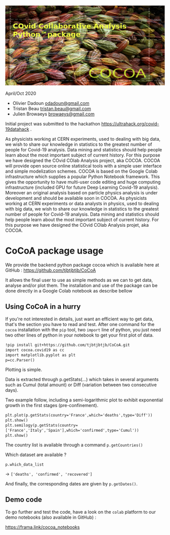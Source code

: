 ![CoCoA Logo](/misc/cocoa_640_320.png)

April/Oct 2020

* Olivier Dadoun odadoun@gmail.com
* Tristan Beau tristan.beau@gmail.com
* Julien Browaeys browaeys@gmail.com

Initial project was submitted to the hackathon https://ultrahack.org/covid-19datahack .

As physicists working at CERN experiments, used to dealing with big data, we wish to share our knowledge in statistics to the greatest number of people for Covid-19 analysis. Data mining and statistics should help people learn about the most important subject of current history. For this purpose we have designed the COvid COlab Analysis project, aka COCOA. COCOA will provide open source online statistical tools with a simple user interface and simple modelization schemes. COCOA is based on the Google Colab infrastructure which supplies a popular Python Notebook framework. This gives the opportunity to have multi-user code editing and huge computing infrastructure (included GPU for future Deep Learning Covid-19 analysis). Moreover an original analysis based on particle physics analysis is under development and should be available soon in COCOA.
As physicists working at CERN experiments or data analysts in physics, used to dealing with big data, we wish to share our knowledge in statistics to the greatest number of people for Covid-19 analysis. Data mining and statistics should help people learn about the most important subject of current history.  For this purpose we have designed the COvid COlab Analysis projet, aka COCOA.

# CoCoA package usage

We provide the backend python package cocoa which is available here at GitHub : https://github.com/tjbtjbtjb/CoCoA

It allows the final user to use as simple methods as we can to get data, analyse and/or plot them. The installation and use of the package can be done directly in a Google Colab notebook as describe bellow

##  Using CoCoA in a hurry

If you're not interested in details, just want an efficient way to get data, that's the section you have to read and test. After one command for the `cocoa` installation with the `pip` tool, two `import` line of python, you just need two other lines of python in your notebook to get your first plot of data.

```
!pip install git+https://github.com/tjbtjbtjb/CoCoA.git
import cocoa.covid19 as cc
import matplotlib.pyplot as plt
p=cc.Parser()
```

Plotting is simple.

Data is extracted through p.getStats(...) which takes in several arguments such as Cumul (total amount) or Diff (variation between two consecutive days).

Two example follow, including a semi-logarithmic plot to exhibit exponential growth in the first stages (pre-confinement).

```
plt.plot(p.getStats(country='France',which='deaths',type='Diff'))
plt.show()
plt.semilogy(p.getStats(country=['France','Italy','Spain'],which='confirmed',type='Cumul'))
plt.show()
```

The country list is available through a command `p.getCountries()`

Which dataset are available ? 
```
p.which_data_list
```
→ `['deaths', 'confirmed', 'recovered']`

And finally, the corresponding dates are given by `p.getDates()`.

## Demo code

To go further and test the code, have a look on the `colab` platform to our demo notebooks (also available in GitHub) :

https://frama.link/cocoa_notebooks




